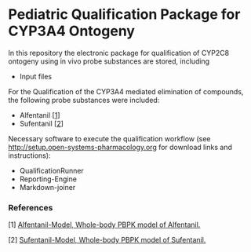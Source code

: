 # Pediatric Qualification Package for CYP3A4 Ontogeny

In this repository the electronic package for qualification of CYP2C8 ontogeny using in vivo probe substances are stored, including

- Input files

For the Qualification of the CYP3A4 mediated elimination of compounds, the following probe substances were included:

- Alfentanil [[1](#reference)]
- Sufentanil [[2](#reference)]


Necessary software to execute the qualification workflow (see http://setup.open-systems-pharmacology.org for download links and instructions):
- QualificationRunner
- Reporting-Engine
- Markdown-joiner 

### References

[1] [Alfentanil-Model, Whole-body PBPK model of Alfentanil.](https://github.com/Open-Systems-Pharmacology/Alfentanil-Model)

[2] [Sufentanil-Model, Whole-body PBPK model of Sufentanil.](https://github.com/Open-Systems-Pharmacology/Sufentanil-Model)
